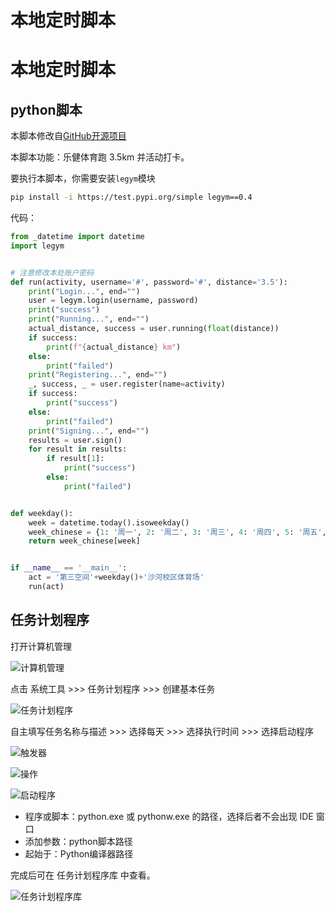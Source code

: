 # 本地定时脚本


<!--more-->

# 本地定时脚本

## python脚本

本脚本修改自[GitHub开源项目](https://github.com/fullstack-sake/legym_fk)

本脚本功能：乐健体育跑 3.5km 并活动打卡。

要执行本脚本，你需要安装`legym`模块

```bash
pip install -i https://test.pypi.org/simple legym==0.4
```

代码：

```python
from _datetime import datetime
import legym


# 注意修改本处账户密码
def run(activity, username='#', password='#', distance='3.5'):
    print("Login...", end="")
    user = legym.login(username, password)
    print("success")
    print("Running...", end="")
    actual_distance, success = user.running(float(distance))
    if success:
        print(f"{actual_distance} km")
    else:
        print("failed")
    print("Registering...", end="")
    _, success, _ = user.register(name=activity)
    if success:
        print("success")
    else:
        print("failed")
    print("Signing...", end="")
    results = user.sign()
    for result in results:
        if result[1]:
            print("success")
        else:
            print("failed")


def weekday():
    week = datetime.today().isoweekday()
    week_chinese = {1: '周一', 2: '周二', 3: '周三', 4: '周四', 5: '周五', 6: '周六', 7: '周日'}
    return week_chinese[week]


if __name__ == '__main__':
    act = '第三空间'+weekday()+'沙河校区体育场'
    run(act)

```

## 任务计划程序

打开计算机管理

![计算机管理](https://s2.loli.net/2022/02/22/sR2KPtvbkWrE4BV.png)

点击 系统工具 >>> 任务计划程序 >>> 创建基本任务

![任务计划程序](https://s2.loli.net/2022/02/22/eboSws17zxNYmXg.png)

自主填写任务名称与描述 >>> 选择每天 >>> 选择执行时间 >>> 选择启动程序

![触发器](https://s2.loli.net/2022/02/22/TRDrPoV49cHmqsX.png)

![操作](https://s2.loli.net/2022/02/22/JbP16zZmIl8LaSo.png)

![启动程序](https://s2.loli.net/2022/02/22/NYdfRmHoDpxq3lZ.png)

- 程序或脚本：python.exe 或 pythonw.exe 的路径，选择后者不会出现 IDE 窗口
- 添加参数：python脚本路径
- 起始于：Python编译器路径

完成后可在 任务计划程序库 中查看。

![任务计划程序库](https://s2.loli.net/2022/02/22/lIj9sSHC1uJZDRd.png)

